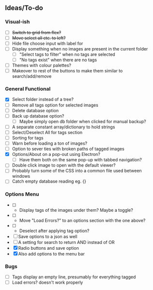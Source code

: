 ## Ideas/To-do

### Visual-ish
- [ ] ~~Switch to grid from flex?~~
- [ ] ~~Move select all etc. to left?~~
- [ ] Hide file choose input with label for
- [ ] Display something when no images are present in the current folder
  - [ ] "Select tags to filter" when no tags are selected
  - [ ] "No tags exist" when there are no tags
- [ ] Themes with colour palettes?
- [ ] Makeover to rest of the buttons to make them similar to search/add/remove

### General Functional
- [x] Select folder instead of a tree?
- [ ] Remove all tags option for selected images
- [ ] Delete database option
- [ ] Back up database option?
  - [ ] Maybe simply open db folder when clicked for manual backup?
- [ ] A separate constant array/dictionary to hold strings
- [ ] Select/Deselect All for tags section
- [ ] Sorting for tags
- [ ] Warn before loading a ton of images?
- [ ] Option to sever ties with broken paths of tagged images
- [x] Options/About on a pop-out using Electron?
  - [ ] Have them both on the same pop-up with tabbed navigation?
- [ ] Double click image to open with the default viewer?
- [ ] Probably turn some of the CSS into a common file used between windows
- [ ] Catch empty database reading eg. {}

### Options Menu
- [ ] * Display tags of the images under them? Maybe a toggle?
- [ ] * Move "Load Errors?" to an options section with the one above?
- [ ] * Deselect after applying tag option?
- [ ] Save options to a json as well
- [ ] A setting for search to return AND instead of OR
- [x] Radio buttons and save option
- [x] Also add options to the menu bar

### Bugs
- [ ] Tags display an empty line, presumably for everything tagged
- [ ] Load errors? doesn't work properly
